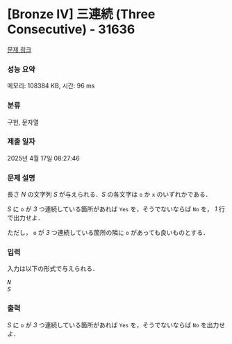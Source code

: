 # [Bronze IV] 三連続 (Three Consecutive) - 31636 

[문제 링크](https://www.acmicpc.net/problem/31636) 

### 성능 요약

메모리: 108384 KB, 시간: 96 ms

### 분류

구현, 문자열

### 제출 일자

2025년 4월 17일 08:27:46

### 문제 설명

<p>長さ <var>N</var> の文字列 <var>S</var> が与えられる．<var>S</var> の各文字は <code>o</code> か <code>x</code> のいずれかである．</p>

<p><var>S</var> に <code>o</code> が <var>3</var> つ連続している箇所があれば <code>Yes</code> を，そうでないならば <code>No</code> を， <var>1</var> 行で出力せよ．</p>

<p>ただし， <code>o</code> が <var>3</var> つ連続している箇所の隣に <code>o</code> があっても良いものとする．</p>

### 입력 

 <p>入力は以下の形式で与えられる．</p>

<pre><var>N</var>
<var>S</var></pre>

### 출력 

 <p><var>S</var> に <code>o</code> が <var>3</var> つ連続している箇所があれば <code>Yes</code> を，そうでないならば <code>No</code> を出力せよ．</p>

